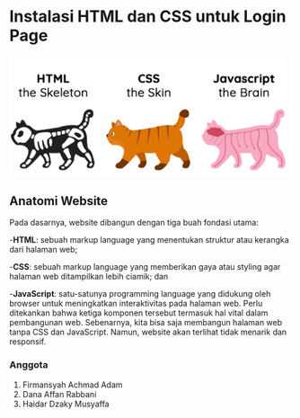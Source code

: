 # Instalasi HTML dan CSS untuk Login Page
![Gambar Struktur](image.png)
## Anatomi Website
Pada dasarnya, website dibangun dengan tiga buah fondasi utama:

-**HTML**: sebuah markup language yang menentukan struktur atau kerangka dari halaman web;

-**CSS**: sebuah markup language yang memberikan gaya atau styling agar halaman web ditampilkan lebih ciamik; dan

-**JavaScript**: satu-satunya programming language yang didukung oleh browser untuk meningkatkan interaktivitas pada halaman web.
Perlu ditekankan bahwa ketiga komponen tersebut termasuk hal vital dalam pembangunan web. Sebenarnya, kita bisa saja membangun halaman web tanpa CSS dan JavaScript. Namun, website akan terlihat tidak menarik dan responsif.
### Anggota
1. Firmansyah Achmad Adam
2. Dana Affan Rabbani
3. Haidar Dzaky Musyaffa
